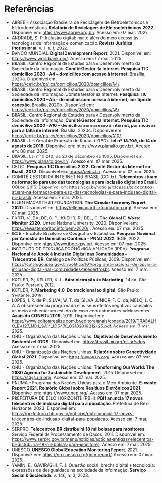 # Referências

* ABREE - Associação Brasileira de Reciclagem de Eletroeletrônicos e Eletrodomésticos. **Relatório de Reciclagem de Eletroeletrônicos 2022**. Disponível em: https://www.abree.org.br/. Acesso em: 07 mar. 2025.
* ANDRADE, S. P. Inclusão digital: muito além do mero acesso às tecnologias de informação e comunicação. **Revista Jurídica Profissional**. v. 1, n. 1, 2022.
* BANCO MUNDIAL. **Digital Development Report**. 2021. Disponível em: https://www.worldbank.org/. Acesso em: 07 mar. 2025.
* BRASIL. Centro Regional de Estudos para o Desenvolvimento da Sociedade da Informação. **Comitê Gestor da Internet. Pesquisa TIC domicílios 2020 – A4 – domicílios com acesso à internet**. Brasília, 2020a. Disponível em: https://cetic.br/pt/tics/domicilios/2020/domicilios/A4/.
* BRASIL. Centro Regional de Estudos para o Desenvolvimento da Sociedade da Informação. Comitê Gestor da Internet. **Pesquisa TIC domicílios 2020 – A5 – domicílios com acesso à internet, por tipo de conexão**. Brasília, 2020b. Disponível em: https://cetic.br/pt/tics/domicilios/2020/domicilios/A5/.
* BRASIL. Centro Regional de Estudos para o Desenvolvimento da Sociedade da Informação. **Comitê Gestor da Internet. Pesquisa TIC domicílios 2020 – A10 – domicílios sem acesso à internet, por motivos para a falta de internet**. Brasília, 2020c. Disponível em: https://cetic.br/pt/tics/domicilios/2020/domicilios/A10/.
* BRASIL. Lei Geral de Proteção de Dados (LGPD). **Lei nº 13.709, de 14 de agosto de 2018**. Disponível em: https://www.planalto.gov.br/. Acesso em: 08 mar. 2025.
* BRASIL. Lei nº 9.249, de 26 de dezembro de 1995. Disponível em: https://www.planalto.gov.br/. Acesso em: 07 mar. 2025.
* CETIC. **Pesquisa TIC Domicílios 2022. Comitê Gestor da Internet no Brasil, 2022**. Disponível em: https://cetic.br/. Acesso em: 07 mar. 2025.
* COMITÊ GESTOR DA INTERNET NO BRASIL (CGI.br). **Telecentros atuam na formação para uso das tecnologias e para inclusão digital no Brasil**. CGI.br, 2015. Disponível em: https://cgi.br/noticia/releases/telecentros-atuam-na-formacao-para-uso-das-tecnologias-e-para-inclusao-digital-no-brasil/. Acesso em: 7 mar. 2025.
* ELLEN MACARTHUR FOUNDATION. **The Circular Economy Report 2020**. Disponível em: https://ellenmacarthurfoundation.org/. Acesso em: 07 mar. 2025.
* FORTI, V.; BALDE, C. P.; KUEHR, R.; BEL, G. **The Global E-Waste Monitor 2020**. United Nations University, 2020. Disponível em: https://ewastemonitor.info/gem-2020/ . Acesso em: 07 mar. 2025.
* IBGE - Instituto Brasileiro de Geografia e Estatística. **Pesquisa Nacional por Amostra de Domicílios Contínua - PNAD 2022**. IBGE, 2022. Disponível em: https://www.ibge.gov.br/. Acesso em: 07 mar. 2025.
* INSTITUTO DE PESQUISA ECONÔMICA APLICADA (IPEA). **Programa Nacional de Apoio à Inclusão Digital nas Comunidades – Telecentros.BR**. Catálogo de Políticas Públicas, 2009. Disponível em: https://catalogo.ipea.gov.br/politica/161/programa-nacional-de-apoio-a-inclusao-digital-nas-comunidades-telecentrosbr. Acesso em: 7 mar. 2025.
* KOTLER, P.; KELLER, K. L. **Administração de Marketing**. 14 ed. São Paulo: Pearson, 2012.
* KOTLER, P. **Marketing 4.0: Do tradicional ao digital**. São Paulo: Sextante, 2019.
* LOPES, I. R. de P.; SILVA, W. T. da; SILVA JÚNIOR, F. C. da; MELO, L. C. A. A obsolescência programada e os seus efeitos negativos causados ao meio ambiente: um estudo de caso com estudantes adolescentes. **Anais do CONEDU 2019**, 2019. Disponível em: https://www.editorarealize.com.br/editora/anais/conedu/2019/TRABALHO_EV127_MD1_SA14_ID5470_03102019212425.pdf. Acesso em: 7 mar. 2025.
* ONU - Organização das Nações Unidas. **Objetivos de Desenvolvimento Sustentável (ODS)**. Disponível em: https://brasil.un.org/pt-br/sdgs. Acesso em: 7 mar. 2025.
* ONU - Organização das Nações Unidas. **Relatório sobre Conectividade Global 2021**. Disponível em: https://www.un.org/. Acesso em: 07 mar. 2025.
* ONU - Organização das Nações Unidas. **Transforming Our World: The 2030 Agenda for Sustainable Development**. 2015. Disponível em: https://sdgs.un.org/. Acesso em: 07 mar. 2025.
* PNUMA - Programa das Nações Unidas para o Meio Ambiente. **E-waste Report 2021. Relatório Global sobre Resíduos Eletrônicos 2021**. Disponível em: https://www.unep.org/. Acesso em: 07 mar. 2025.
* PREFEITURA DE BELO HORIZONTE (PBH). **PBH anuncia 17 novos telecentros de inclusão digital para a população**. Prefeitura de Belo Horizonte, 2023. Disponível em: https://prefeitura.pbh.gov.br/noticias/pbh-anuncia-17-novos-telecentros-de-inclusao-digital-para-populacao. Acesso em: 7 mar. 2025.
* SERPRO. **Telecentros.BR distribuirá 18 mil bolsas para monitores**. Serviço Federal de Processamento de Dados, 2011. Disponível em: https://www.serpro.gov.br/menu/noticias/noticias-antigas/telecentros-br-distribuira-18-mil-bolsas-para-monitores. Acesso em: 7 mar. 2025.
* UNESCO. **UNESCO Global Education Monitoring Report**. 2021. Disponível em: https://en.unesco.org/gem-report/. Acesso em: 07 mar. 2025.
* YAMIN, E.; GAVIRAGHI, F. J. Questão social, brecha digital e tecnologia: expressões de desigualdade na sociedade da informação. **Serviço Social & Sociedade**. v. 146, n. 3, 2023.
